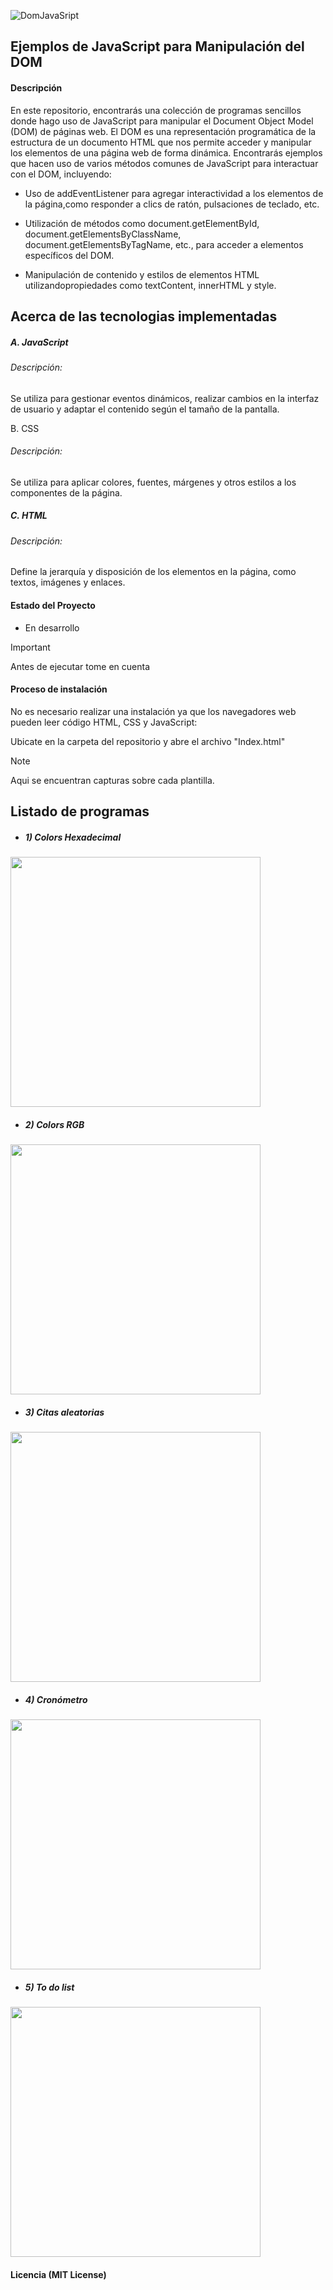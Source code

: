 ![DomJavaSript](https://github.com/OyasumiiAlex/DomJS/assets/44487342/8e789066-b232-4f4e-b9ba-aa74c3a5be2b)

## Ejemplos de JavaScript para Manipulación del DOM

#### Descripción
<p>En este repositorio, encontrarás una colección de programas sencillos donde hago uso 
de JavaScript para manipular el Document Object Model (DOM) de páginas web. El DOM es 
una representación programática de la estructura de un documento HTML que nos permite 
acceder y manipular los elementos de una página web de forma dinámica. Encontrarás 
ejemplos que hacen uso de varios métodos comunes de JavaScript para interactuar con el 
DOM, incluyendo:
</p>

- <p>Uso de addEventListener para agregar interactividad a los elementos de la página,como responder a clics de ratón, pulsaciones de teclado, etc.</p>

- <p>Utilización de métodos como document.getElementById, document.getElementsByClassName, document.getElementsByTagName, etc., para acceder a elementos específicos del DOM.</p>

- <p>Manipulación de contenido y estilos de elementos HTML utilizandopropiedades como textContent, innerHTML y style.</p>

## Acerca de las tecnologias implementadas

##### A. JavaScript
###### Descripción:
<p> Se utiliza para gestionar eventos dinámicos, realizar cambios en la interfaz de usuario y adaptar el contenido según el tamaño de la pantalla.</p

##### B. CSS
###### Descripción:
<p>Se utiliza para aplicar colores, fuentes, márgenes y otros estilos a los componentes de la página.</p>

##### C. HTML
###### Descripción:
<p>Define la jerarquía y disposición de los elementos en la página, como textos, imágenes y enlaces.</p>

#### Estado del Proyecto
- <p> En desarrollo </p>

> [!IMPORTANT]
> Antes de ejecutar tome en cuenta

#### Proceso de instalación 
<p>No es necesario realizar una instalación ya que los navegadores web pueden leer código HTML, CSS y JavaScript:</p>
<p>Ubicate en la carpeta del repositorio y abre el archivo "Index.html"</p>

> [!NOTE]
> Aqui se encuentran capturas sobre cada plantilla.

## Listado de programas

- ##### 1) Colors Hexadecimal
<img src="https://github.com/OyasumiiAlex/DomJS/assets/44487342/2c753b00-58a8-4847-9640-4840f064c870.gif" width="400">

- ##### 2) Colors RGB
  
<img src="https://github.com/OyasumiiAlex/DomJS/assets/44487342/9c14e01f-8464-478a-a4e5-2fc334c07ec3.gif" width="400">

- ##### 3) Citas aleatorias

<img src="https://github.com/OyasumiiAlex/DomJS/assets/44487342/561a1081-d5ac-41ff-860f-da091f0b71d3.gif" width="400">

- ##### 4) Cronómetro

<img src="https://github.com/OyasumiiAlex/DomJS/assets/44487342/bbd2e72a-239a-472a-bb68-0a624bf10954.gif" width="400">

- ##### 5) To do list

<img src="https://github.com/OyasumiiAlex/DomJS/assets/44487342/aa98a9ec-77fc-4236-b700-105020a78551.gif" width="400">

#### Licencia (MIT License)
  
